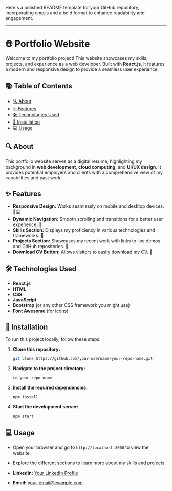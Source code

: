 Here's a polished README template for your GitHub repository, incorporating emojis and a bold format to enhance readability and engagement.

---

# 🌐 Portfolio Website

Welcome to my portfolio project! This website showcases my skills, projects, and experience as a web developer. Built with **React.js**, it features a modern and responsive design to provide a seamless user experience.

## 📚 Table of Contents
- [🔍 About](#about)
- [✨ Features](#features)
- [🛠️ Technologies Used](#technologies-used)
- [🚀 Installation](#installation)
- [💻 Usage](#usage)


## 🔍 About
This portfolio website serves as a digital resume, highlighting my background in **web development**, **cloud computing**, and **UI/UX design**. It provides potential employers and clients with a comprehensive view of my capabilities and past work.

## ✨ Features
- **Responsive Design:** Works seamlessly on mobile and desktop devices. 📱💻
- **Dynamic Navigation:** Smooth scrolling and transitions for a better user experience. 🌊
- **Skills Section:** Displays my proficiency in various technologies and frameworks. 💪
- **Projects Section:** Showcases my recent work with links to live demos and GitHub repositories. 📁
- **Download CV Button:** Allows visitors to easily download my CV. 📄

## 🛠️ Technologies Used
- **React.js**
- **HTML**
- **CSS**
- **JavaScript**
- **Bootstrap** (or any other CSS framework you might use)
- **Font Awesome** (for icons)

## 🚀 Installation
To run this project locally, follow these steps:

1. **Clone this repository:**
   ```bash
   git clone https://github.com/your-username/your-repo-name.git
   ```

2. **Navigate to the project directory:**
   ```bash
   cd your-repo-name
   ```

3. **Install the required dependencies:**
   ```bash
   npm install
   ```

4. **Start the development server:**
   ```bash
   npm start
   ```

## 💻 Usage
- Open your browser and go to `http://localhost:3000` to view the website.
- Explore the different sections to learn more about my skills and projects.


- **LinkedIn:** [Your LinkedIn Profile]([https://www.linkedin.com/in/your-profile](https://www.linkedin.com/in/prathamdubey-cloud-devops-web/))
- **Email:** [your-email@example.com](mailto:prathamdubey03@gmail.com)

